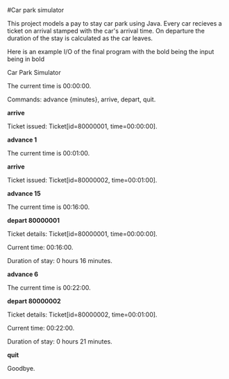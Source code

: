 #Car park simulator

This project models a pay to stay car park using Java. Every car recieves a ticket on arrival
stamped with the car's arrival time. On departure the duration of the stay is calculated as 
the car leaves. 

Here is an example I/O of the final program with the bold being the input being in bold

Car Park Simulator

The current time is 00:00:00.

Commands: advance {minutes}, arrive, depart, quit.

**arrive**

Ticket issued: Ticket[id=80000001, time=00:00:00].

**advance 1**

The current time is 00:01:00.

**arrive**

Ticket issued: Ticket[id=80000002, time=00:01:00].

**advance 15**

The current time is 00:16:00.

**depart 80000001**

Ticket details: Ticket[id=80000001, time=00:00:00].

Current time: 00:16:00.

Duration of stay: 0 hours 16 minutes.

**advance 6**

The current time is 00:22:00.

**depart 80000002**

Ticket details: Ticket[id=80000002, time=00:01:00].

Current time: 00:22:00.

Duration of stay: 0 hours 21 minutes.

**quit**

Goodbye.
